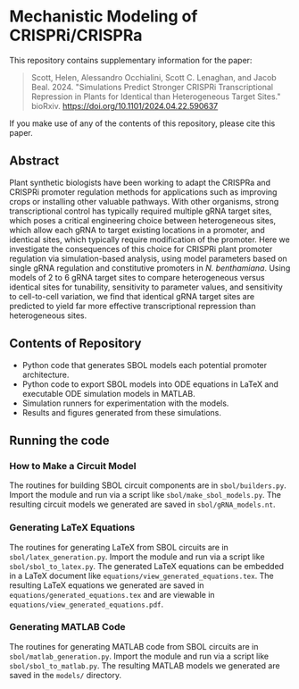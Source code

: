 # Mechanistic Modeling of CRISPRi/CRISPRa

This repository contains supplementary information for the paper: 
> Scott, Helen, Alessandro Occhialini, Scott C. Lenaghan, and Jacob Beal. 2024.
"Simulations Predict Stronger CRISPRi Transcriptional Repression in Plants for
Identical than Heterogeneous Target Sites." bioRxiv.
https://doi.org/10.1101/2024.04.22.590637

If you make use of any of the contents of this repository, please cite this paper.

## Abstract
Plant synthetic biologists have been working to adapt the CRISPRa and CRISPRi
promoter regulation methods for applications such as improving crops or
installing other valuable pathways. With other organisms, strong
transcriptional control has typically required multiple gRNA target sites,
which poses a critical engineering choice between heterogeneous sites, which
allow each gRNA to target existing locations in a promoter, and identical
sites, which typically require modification of the promoter. Here we
investigate the consequences of this choice for CRISPRi plant promoter
regulation via simulation-based analysis, using model parameters based on
single gRNA regulation and constitutive promoters in _N. benthamiana_.
Using models of 2 to 6 gRNA target sites to compare heterogeneous versus
identical sites for tunability, sensitivity to parameter values, and
sensitivity to cell-to-cell variation, we find that identical gRNA target
sites are predicted to yield far more effective transcriptional repression than
heterogeneous sites.

## Contents of Repository
- Python code that generates SBOL models each potential promoter architecture.
- Python code to export SBOL models into ODE equations in LaTeX and executable ODE simulation models in MATLAB.
- Simulation runners for experimentation with the models.
- Results and figures generated from these simulations.

## Running the code

### How to Make a Circuit Model

The routines for building SBOL circuit components are in `sbol/builders.py`.
Import the module and run via a script like `sbol/make_sbol_models.py`.
The resulting circuit models we generated are saved in `sbol/gRNA_models.nt`.

### Generating LaTeX Equations

The routines for generating LaTeX from SBOL circuits are in `sbol/latex_generation.py`.
Import the module and run via a script like `sbol/sbol_to_latex.py`.
The generated LaTeX equations can be embedded in a LaTeX document like `equations/view_generated_equations.tex`.
The resulting LaTeX equations we generated are saved in `equations/generated_equations.tex` and are viewable in `equations/view_generated_equations.pdf`.

### Generating MATLAB Code

The routines for generating MATLAB code from SBOL circuits are in `sbol/matlab_generation.py`.
Import the module and run via a script like `sbol/sbol_to_matlab.py`.
The resulting MATLAB models we generated are saved in the `models/` directory.
